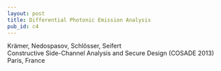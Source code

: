 ```yaml
---
layout: post
title: Differential Photonic Emission Analysis
pub_id: c4
---
```


Krämer, Nedospasov, Schlösser, Seifert  
Constructive Side-Channel Analysis and Secure Design (COSADE 2013)  
Paris, France
